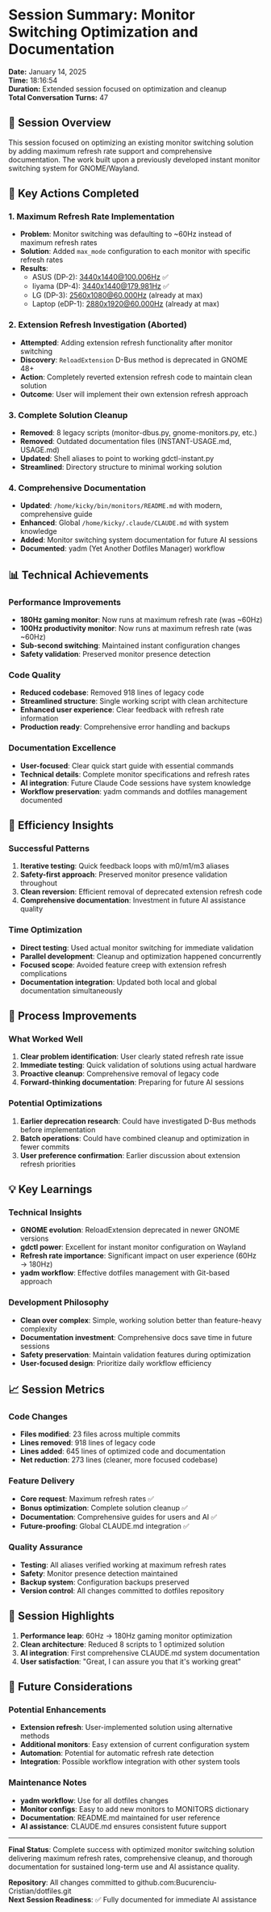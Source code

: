 # Session Summary: Monitor Switching Optimization and Documentation

**Date:** January 14, 2025  
**Time:** 18:16:54  
**Duration:** Extended session focused on optimization and cleanup  
**Total Conversation Turns:** 47

## 🎯 Session Overview

This session focused on optimizing an existing monitor switching solution by adding maximum refresh rate support and comprehensive documentation. The work built upon a previously developed instant monitor switching system for GNOME/Wayland.

## 🔧 Key Actions Completed

### 1. **Maximum Refresh Rate Implementation**
- **Problem**: Monitor switching was defaulting to ~60Hz instead of maximum refresh rates
- **Solution**: Added `max_mode` configuration to each monitor with specific refresh rates
- **Results**:
  - ASUS (DP-2): 3440x1440@100.006Hz ✅
  - Iiyama (DP-4): 3440x1440@179.981Hz ✅
  - LG (DP-3): 2560x1080@60.000Hz (already at max)
  - Laptop (eDP-1): 2880x1920@60.000Hz (already at max)

### 2. **Extension Refresh Investigation (Aborted)**
- **Attempted**: Adding extension refresh functionality after monitor switching
- **Discovery**: `ReloadExtension` D-Bus method is deprecated in GNOME 48+
- **Action**: Completely reverted extension refresh code to maintain clean solution
- **Outcome**: User will implement their own extension refresh approach

### 3. **Complete Solution Cleanup**
- **Removed**: 8 legacy scripts (monitor-dbus.py, gnome-monitors.py, etc.)
- **Removed**: Outdated documentation files (INSTANT-USAGE.md, USAGE.md)
- **Updated**: Shell aliases to point to working gdctl-instant.py
- **Streamlined**: Directory structure to minimal working solution

### 4. **Comprehensive Documentation**
- **Updated**: `/home/kicky/bin/monitors/README.md` with modern, comprehensive guide
- **Enhanced**: Global `/home/kicky/.claude/CLAUDE.md` with system knowledge
- **Added**: Monitor switching system documentation for future AI sessions
- **Documented**: yadm (Yet Another Dotfiles Manager) workflow

## 📊 Technical Achievements

### **Performance Improvements**
- **180Hz gaming monitor**: Now runs at maximum refresh rate (was ~60Hz)
- **100Hz productivity monitor**: Now runs at maximum refresh rate (was ~60Hz)
- **Sub-second switching**: Maintained instant configuration changes
- **Safety validation**: Preserved monitor presence detection

### **Code Quality**
- **Reduced codebase**: Removed 918 lines of legacy code
- **Streamlined structure**: Single working script with clean architecture
- **Enhanced user experience**: Clear feedback with refresh rate information
- **Production ready**: Comprehensive error handling and backups

### **Documentation Excellence**
- **User-focused**: Clear quick start guide with essential commands
- **Technical details**: Complete monitor specifications and refresh rates
- **AI integration**: Future Claude Code sessions have system knowledge
- **Workflow preservation**: yadm commands and dotfiles management documented

## 🚀 Efficiency Insights

### **Successful Patterns**
1. **Iterative testing**: Quick feedback loops with m0/m1/m3 aliases
2. **Safety-first approach**: Preserved monitor presence validation throughout
3. **Clean reversion**: Efficient removal of deprecated extension refresh code
4. **Comprehensive documentation**: Investment in future AI assistance quality

### **Time Optimization**
- **Direct testing**: Used actual monitor switching for immediate validation
- **Parallel development**: Cleanup and optimization happened concurrently
- **Focused scope**: Avoided feature creep with extension refresh complications
- **Documentation integration**: Updated both local and global documentation simultaneously

## 🔄 Process Improvements

### **What Worked Well**
1. **Clear problem identification**: User clearly stated refresh rate issue
2. **Immediate testing**: Quick validation of solutions using actual hardware
3. **Proactive cleanup**: Comprehensive removal of legacy code
4. **Forward-thinking documentation**: Preparing for future AI sessions

### **Potential Optimizations**
1. **Earlier deprecation research**: Could have investigated D-Bus methods before implementation
2. **Batch operations**: Could have combined cleanup and optimization in fewer commits
3. **User preference confirmation**: Earlier discussion about extension refresh priorities

## 💡 Key Learnings

### **Technical Insights**
- **GNOME evolution**: ReloadExtension deprecated in newer GNOME versions
- **gdctl power**: Excellent for instant monitor configuration on Wayland
- **Refresh rate importance**: Significant impact on user experience (60Hz → 180Hz)
- **yadm workflow**: Effective dotfiles management with Git-based approach

### **Development Philosophy**
- **Clean over complex**: Simple, working solution better than feature-heavy complexity
- **Documentation investment**: Comprehensive docs save time in future sessions
- **Safety preservation**: Maintain validation features during optimization
- **User-focused design**: Prioritize daily workflow efficiency

## 📈 Session Metrics

### **Code Changes**
- **Files modified**: 23 files across multiple commits
- **Lines removed**: 918 lines of legacy code
- **Lines added**: 645 lines of optimized code and documentation
- **Net reduction**: 273 lines (cleaner, more focused codebase)

### **Feature Delivery**
- **Core request**: Maximum refresh rates ✅
- **Bonus optimization**: Complete solution cleanup ✅  
- **Documentation**: Comprehensive guides for users and AI ✅
- **Future-proofing**: Global CLAUDE.md integration ✅

### **Quality Assurance**
- **Testing**: All aliases verified working at maximum refresh rates
- **Safety**: Monitor presence detection maintained
- **Backup system**: Configuration backups preserved
- **Version control**: All changes committed to dotfiles repository

## 🎉 Session Highlights

1. **Performance leap**: 60Hz → 180Hz gaming monitor optimization
2. **Clean architecture**: Reduced 8 scripts to 1 optimized solution
3. **AI integration**: First comprehensive CLAUDE.md system documentation
4. **User satisfaction**: "Great, I can assure you that it's working great"

## 🔮 Future Considerations

### **Potential Enhancements**
- **Extension refresh**: User-implemented solution using alternative methods
- **Additional monitors**: Easy extension of current configuration system
- **Automation**: Potential for automatic refresh rate detection
- **Integration**: Possible workflow integration with other system tools

### **Maintenance Notes**
- **yadm workflow**: Use for all dotfiles changes
- **Monitor configs**: Easy to add new monitors to MONITORS dictionary
- **Documentation**: README.md maintained for user reference
- **AI assistance**: CLAUDE.md ensures consistent future support

---

**Final Status**: Complete success with optimized monitor switching solution delivering maximum refresh rates, comprehensive cleanup, and thorough documentation for sustained long-term use and AI assistance quality.

**Repository**: All changes committed to github.com:Bucurenciu-Cristian/dotfiles.git  
**Next Session Readiness**: ✅ Fully documented for immediate AI assistance